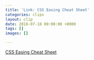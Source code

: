 ```yaml
---
title: 'Link: CSS Easing Cheat Sheet'
categories: clips
layout: clip
date: 2018-07-18 00:00:00 +0000
tags: []
images: []

---
```

[CSS Easing Cheat Sheet](https://easings.net/ "https://easings.net/")